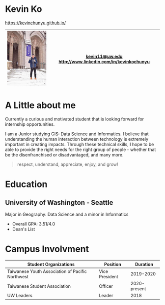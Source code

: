 # Kevin Ko
https://kevinchunyu.github.io/

| <img src="imgs/me.jpg" alt="personal_image" width="300" /> | kevin11@uw.edu   http://www.linkedin.com/in/kevinkochunyu |
|-------------------------------------------------------|------------------------------------------------------------|

# A Little about me

Currently a curious and motivated student that is looking forward for internship opportunities.

I am a Junior studying GIS: Data Science and Informatics. I believe that understanding the human interaction between technology is extremely important in creating impacts. Through these technical skills, I hope to be able to provide the right needs for the right group of people - whether that be the disenfranchised or disadvantaged, and many more.

> respect, understand, appreciate, enjoy, and grow!

# Education
## University of Washington - Seattle
Major in Geography: Data Science and a minor in Informatics

- Overall GPA: 3.51/4.0
- Dean's List

# Campus Involvment

| Student Organizations                            | Position        | Duration     |
|--------------------------------------------------|-----------------|--------------|
| Taiwanese Youth Association of Pacific Northwest | Vice President  | 2019-2020    |
| Taiwanese Student Association                    | Officer         | 2020-present |
| UW Leaders                                       | Leader          | 2018         |
